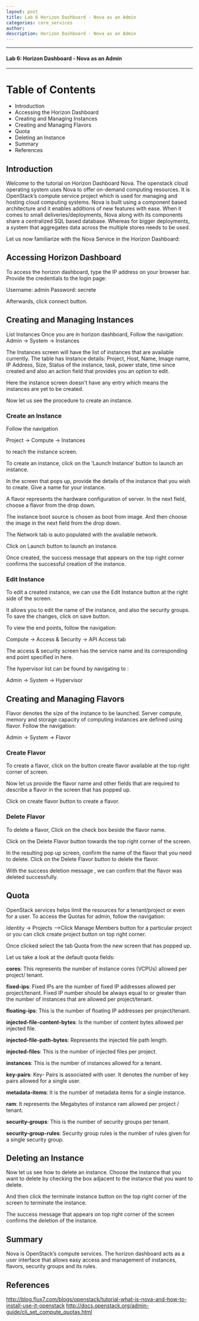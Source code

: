 ```yaml
---
layout: post
title: Lab 6 Horizon Dashboard - Nova as an Admin
categories: core_services
author: 
description: Horizon Dashboard - Nova as an Admin
---
```


* * *
#### Lab 6: Horizon Dashboard - Nova as an Admin #
* * *

# Table of Contents
* Introduction
* Accessing the Horizon Dashboard
* Creating and Managing Instances
* Creating and Managing Flavors
* Quota
* Deleting an Instance
* Summary
* References

## Introduction

Welcome to the tutorial on Horizon Dashboard Nova. The openstack cloud operating system uses Nova to offer on-demand computing resources. It is OpenStack’s compute service project which is used for managing and hosting cloud computing systems. Nova is built using a component based architecture and it enables additions of new features with ease. When it comes to small deliveries/deployments, Nova along with its components share a centralized SQL based database. Whereas for bigger deployments, a system that aggregates data across the multiple stores needs to be used. 

Let us now familiarize with the Nova Service in the Horizon Dashboard:

## Accessing Horizon Dashboard
To access the horizon dashboard, type the IP address on your browser bar. Provide the credentials to the login page:

Username: admin
Password: secrete

Afterwards, click connect button. 

## Creating and Managing Instances
List Instances
Once you are in horizon dashboard, Follow the navigation:
Admin → System → Instances

The Instances screen will have the list of instances that are available currently. The table has Instance details: Project, Host, Name, Image name, IP Address, Size, Status of the instance, task, power state, time since created and also an action field that provides you an option to edit. 

Here the instance screen doesn't have any entry which means the instances are yet to be created. 

Now let us see the procedure to create an instance. 

### Create an Instance
Follow the navigation  

Project →  Compute → Instances

to reach the instance screen. 

To create an instance, click on the ‘Launch Instance’ button to launch an instance. 

In the screen that pops up, provide the details of the instance that you wish to create. Give a name for your instance. 

A flavor represents the hardware configuration of server. In the next field, choose a flavor from the drop down. 

The instance boot source is chosen as boot from image. And then choose the image in the next field from the drop down.

The Network tab is auto populated with the available network. 

Click on Launch button to launch an instance.

Once created, the success message that appears on the top right corner confirms the successful creation of the instance. 

### Edit Instance

To edit a created instance, we can use the Edit Instance button at the right side of the screen. 

It allows you to edit the name of the instance, and also the security groups. To save the changes, click on save button.


To view the end points, follow the navigation: 

Compute → Access & Security → API Access tab 

The access & security screen has the service name and its corresponding end point specified in here.

The hypervisor list can be found by navigating to :

Admin → System → Hypervisor

## Creating and Managing Flavors
 Flavor denotes the size of the instance to be launched. Server compute, memory and storage capacity of computing instances are defined using flavor. 
Follow the navigation: 

Admin → System → Flavor


### Create Flavor
To create a flavor, click on the button create flavor available at the top right corner of screen. 

Now let us provide the flavor name and other fields that are required to describe a flavor in the screen that has popped up. 

Click on create flavor button to create a flavor. 

### Delete Flavor

To delete a flavor, Click on the check box beside the flavor name. 

Click on the Delete Flavor button towards the top right corner of the screen. 

In the resulting pop up screen, confirm the name of the flavor that you need to delete. Click on the Delete Flavor button to delete the flavor. 

With the success deletion message , we can confirm that the flavor was deleted successfully.

## Quota
OpenStack services helps limit the resources for a tenant/project or even for a user. To access the Quotas for admin, follow the navigation: 

Identity → Projects -->Click Manage Members button for a particular project or you can click create project button on top right corner. 

Once clicked select the tab Quota from the new screen that has popped up. 

Let us take a look at the default quota fields:


**cores**: This represents the number of instance cores (VCPUs) allowed per project/ tenant.

**fixed-ips**: Fixed IPs are the number of fixed IP addresses allowed per project/tenant. Fixed IP number should be always equal to or greater than the number of  instances that are allowed per project/tenant.

**floating-ips**: This is the number of floating IP addresses per project/tenant.

**injected-file-content-bytes**: Is the number of content bytes allowed per injected file.

**injected-file-path-bytes**: Represents the injected file path length.

**injected-files**: This is the number of injected files per project.

**instances**: This is the number of instances allowed for a tenant.

**key-pairs**: Key- Pairs is associated with user. It denotes the number of key pairs allowed for a single user.

**metadata-items**: It is the number of metadata items for a single  instance.

**ram**: It represents the Megabytes of instance ram allowed per project / tenant.

**security-groups**: This is the number of security groups per tenant.

**security-group-rules**: Security group rules is the number of rules given for a single security group. 

## Deleting an Instance

Now let us see how to delete an instance. 
Choose the instance that you want to delete by checking the box adjacent to the instance that you want to delete.

And then click the terminate instance button on the top right corner of the screen to terminate the instance. 

The success message that appears on top right corner of the screen confirms the deletion of the instance. 

## Summary

Nova is OpenStack’s compute services. The horizon dashboard acts as a user interface that allows easy access and management of instances, flavors, security groups and its rules.

## References

http://blog.flux7.com/blogs/openstack/tutorial-what-is-nova-and-how-to-install-use-it-openstack
http://docs.openstack.org/admin-guide/cli_set_compute_quotas.html
